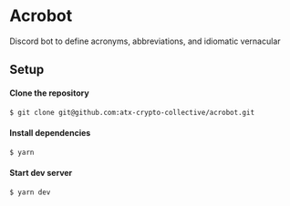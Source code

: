 # Acrobot

Discord bot to define acronyms, abbreviations, and idiomatic vernacular

## Setup

#### Clone the repository

```sh
$ git clone git@github.com:atx-crypto-collective/acrobot.git
```

#### Install dependencies

```sh
$ yarn
```

#### Start dev server

```sh
$ yarn dev
```
